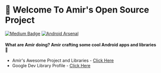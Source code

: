 # 👋 Welcome To Amir's Open Source Project
[![Medium Badge](https://img.shields.io/badge/-faisalamircs-black?style=flat-square&logo=Medium&logoColor=white&link=https://medium.com/@fiqryq)](https://medium.com/@faisalamircs)
[![Android Arsenal](https://img.shields.io/badge/Android%20Arsenal-amirisback-brightgreen.svg?style=flat-square)](https://android-arsenal.com/user/amirisback)
#### What are Amir doing? Amir crafting some cool Android apps and libraries 🔨
- Amir's Awesome Project and Libraries - [Click Here](https://github.com/amirisback/awesome-project-catalogue) <br>
- Google Dev Library Profile - [Click Here](https://devlibrary.withgoogle.com/authors/amirisback)
